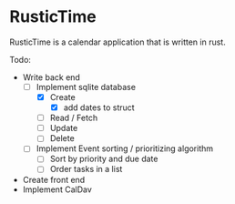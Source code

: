 # RusticTime
RusticTime is a calendar application that is written in rust. 

Todo:
* Write back end
  - [ ] Implement sqlite database
      - [X] Create
          - [X] add dates to struct
      - [ ] Read / Fetch
      - [ ] Update
      - [ ] Delete
  - [ ] Implement Event sorting / prioritizing algorithm
      - [ ] Sort by priority and due date
      - [ ] Order tasks in a list
* Create front end
* Implement CalDav
